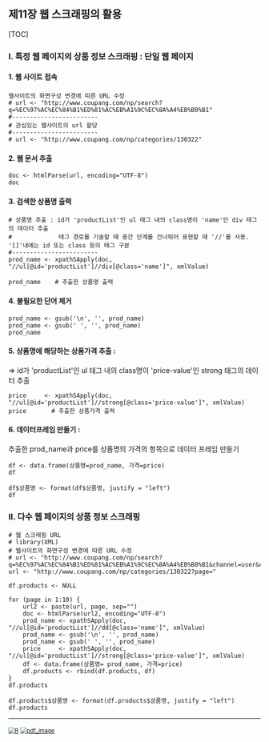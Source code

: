 
## 제11장 웹 스크래핑의 활용



[TOC]



### I. 특정 웹 페이지의 상품 정보 스크래핑 : 단일 웹 페이지



#### 1. 웹 사이트 접속

```
웹사이트의 화면구성 변경에 따른 URL 수정
# url <- "http://www.coupang.com/np/search?q=%EC%97%AC%EC%84%B1%ED%81%AC%EB%A1%9C%EC%8A%A4%EB%B0%B1"
#------------------------
# 관심있는 웹사이트의 url 할당
#------------------------
# url <- "http://www.coupang.com/np/categories/130322"
```



#### 2. 웹 문서 추출

```{r}
doc <- htmlParse(url, encoding="UTF-8")
doc
```



#### 3. 검색한 상품명 출력

```{r}
# 상품명 추출 : id가 'productList'인 ul 태그 내의 class명이 'name'인 div 태그의 데이터 추출
#             태그 경로를 기술할 때 중간 단계를 건너뛰어 표현할 때 '//'를 사용. '[]'내에는 id 또는 class 등의 태그 구분
#------------------------
prod_name <- xpathSApply(doc, "//ul[@id='productList']//div[@class='name']", xmlValue) 

prod_name    # 추출한 상품명 출력
```



#### 4. 불필요한 단어 제거

```{r}
prod_name <- gsub('\n', '', prod_name)
prod_name <- gsub(' ', '', prod_name)
prod_name
```

#### 5. 상품명에 해당하는 상품가격 추출 : 
=> id가 'productList'인 ul 태그 내의 class명이 'price-value'인 strong 태그의 데이터 추출

```{r}
price     <- xpathSApply(doc, "//ul[@id='productList']//strong[@class='price-value']", xmlValue)
price       # 추출한 상품가격 출력
```



#### 6. 데이터프레임 만들기 : 

추출한 prod_name과 price를 상품명의 가격의 항목으로 데이터 프레임 만들기
```{r}
df <- data.frame(상품명=prod_name, 가격=price) 
df

df$상품명 <- format(df$상품명, justify = "left")
df
```



### II. 다수 웹 페이지의 상품 정보 스크래핑

```{r}
# 웹 스크래핑 URL
# library(XML)
# 웹사이트의 화면구성 변경에 따른 URL 수정
# url <- "http://www.coupang.com/np/search?q=%EC%97%AC%EC%84%B1%ED%81%AC%EB%A1%9C%EC%8A%A4%EB%B0%B1&channel=user&component=&eventCategory=SRP&sorter=&minPrice=&maxPrice=&priceRange=&filterType=&listSize=36&filter=&filterKey=&isPriceRange=false&brand=&rating=0&page="
url <- "http://www.coupang.com/np/categories/130322?page="

df.products <- NULL

for (page in 1:10) {
    url2 <- paste(url, page, sep="") 
    doc <- htmlParse(url2, encoding="UTF-8")
    prod_name <- xpathSApply(doc, "//ul[@id='productList']//dd[@class='name']", xmlValue) 
    prod_name <- gsub('\n', '', prod_name)
    prod_name <- gsub(' ', '', prod_name)
    price     <- xpathSApply(doc, "//ul[@id='productList']//strong[@class='price-value']", xmlValue)
    df <- data.frame(상품명= prod_name, 가격=price) 
    df.products <- rbind(df.products, df) 
}
df.products

df.products$상품명 <- format(df.products$상품명, justify = "left")
df.products
```





------

[<img src="https://misdb.github.io/R/R-for-BigData-Analysis/images/R.png" alt="R" style="zoom:80%;" />](https://misdb.github.io/R/R-for-BigData-Analysis/source/ch_11_Using_Web_Scrapping.R) [<img src="https://misdb.github.io/R/R-for-BigData-Analysis/images/pdf_image.png" alt="pdf_image" style="zoom:80%;" />](https://misdb.github.io/R/R-for-BigData-Analysis/pdf/ch_11_Using_Web_Scrapping.pdf)

